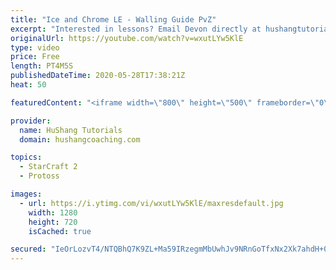 ```yaml
---
title: "Ice and Chrome LE - Walling Guide PvZ"
excerpt: "Interested in lessons? Email Devon directly at hushangtutorials@outlook.com ------------------------------------------------------------------------------------------------------- Want to support HuShang Tutorials directly? Patreon is a website where you can contribute a monthly donation that will help"
originalUrl: https://youtube.com/watch?v=wxutLYw5KlE
type: video
price: Free
length: PT4M5S
publishedDateTime: 2020-05-28T17:38:21Z
heat: 50

featuredContent: "<iframe width=\"800\" height=\"500\" frameborder=\"0\" src=\"https://www.youtube.com/embed/wxutLYw5KlE\" allow=\"accelerometer; autoplay; encrypted-media; gyroscope; picture-in-picture\" allowfullscreen></iframe>"

provider:
  name: HuShang Tutorials
  domain: hushangcoaching.com

topics:
  - StarCraft 2
  - Protoss

images:
  - url: https://i.ytimg.com/vi/wxutLYw5KlE/maxresdefault.jpg
    width: 1280
    height: 720
    isCached: true

secured: "IeOrLozvT4/NTQBhQ7K9ZL+Ma59IRzegmMbUwhJv9NRnGoTfxNx2Xk7ahdH+0/sx9pHO6mOuGawBctg7HbplOooY6+SX82PoxOF4QsVPq3VVvJXF0D8RQgyeCbXk2xTIC1tczITHc6awGRiRZGGj2Tb0hsKqrxOWWYiWlsp47rUq/FEXUEmbysDjAy40BkxQ9MOIu9N9BtumjCW7Bv8q4fA7DpD9rLre+LSw+UMvkpHMM5MLxLWmn6Vudz5994kIbuftEXQaMoNsZhRP0AG2n6k1ngWu2DyteECg8zBZG14845hPOplw+XcA7c0j6JpM+ktKI+r1uZ99iUOZKHkNia7ZPZ14AJR0nN9IlXNcintQItxV19uomH9nhjKYmFoX44IPqA3ULIo6AYToKu0FMZB1htvWNKbV7DuXw4kGj4o=;egamRHum/vmUEY69TmLEug=="
---
```


